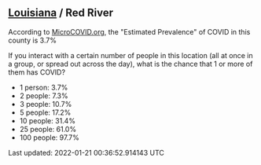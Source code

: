 
## [Louisiana](/united-states/louisiana) / Red River

According to [MicroCOVID.org](http://microcovid.org),
the "Estimated Prevalence" of COVID in this county is 3.7%

If you interact with a certain number of people in this location
(all at once in a group, or spread out across the day), what is the chance that
1 or more of them has COVID?

- 1 person: 3.7%
- 2 people: 7.3%
- 3 people: 10.7%
- 5 people: 17.2%
- 10 people: 31.4%
- 25 people: 61.0%
- 100 people: 97.7%

Last updated: 2022-01-21 00:36:52.914143 UTC
